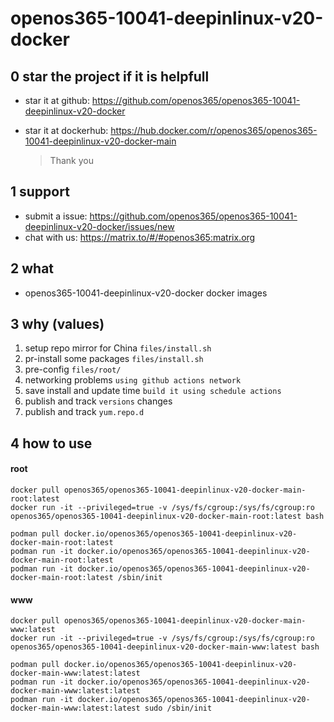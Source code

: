 # openos365-10041-deepinlinux-v20-docker

## 0 star the project if it is helpfull

* star it at github: https://github.com/openos365/openos365-10041-deepinlinux-v20-docker
* star it at dockerhub: https://hub.docker.com/r/openos365/openos365-10041-deepinlinux-v20-docker-main

  > Thank you

## 1 support

* submit a issue: https://github.com/openos365/openos365-10041-deepinlinux-v20-docker/issues/new
* chat with us: https://matrix.to/#/#openos365:matrix.org

## 2 what

* openos365-10041-deepinlinux-v20-docker docker images
  
## 3 why (values)

1. setup repo mirror for China `files/install.sh`
1. pr-install some packages `files/install.sh`
1. pre-config `files/root/`
1. networking problems `using github actions network`
1. save install and update time `build it using schedule actions`
1. publish and track `versions` changes
1. publish and track `yum.repo.d`

## 4 how to use

#### root
```
docker pull openos365/openos365-10041-deepinlinux-v20-docker-main-root:latest
docker run -it --privileged=true -v /sys/fs/cgroup:/sys/fs/cgroup:ro openos365/openos365-10041-deepinlinux-v20-docker-main-root:latest bash

podman pull docker.io/openos365/openos365-10041-deepinlinux-v20-docker-main-root:latest
podman run -it docker.io/openos365/openos365-10041-deepinlinux-v20-docker-main-root:latest
podman run -it docker.io/openos365/openos365-10041-deepinlinux-v20-docker-main-root:latest /sbin/init
```
#### www

```
docker pull openos365/openos365-10041-deepinlinux-v20-docker-main-www:latest
docker run -it --privileged=true -v /sys/fs/cgroup:/sys/fs/cgroup:ro openos365/openos365-10041-deepinlinux-v20-docker-main-www:latest bash

podman pull docker.io/openos365/openos365-10041-deepinlinux-v20-docker-main-www:latest:latest
podman run -it docker.io/openos365/openos365-10041-deepinlinux-v20-docker-main-www:latest:latest
podman run -it docker.io/openos365/openos365-10041-deepinlinux-v20-docker-main-www:latest:latest sudo /sbin/init
```
